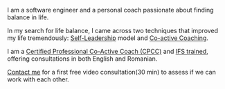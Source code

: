 

I am a software engineer and a personal coach passionate about finding balance in life. 

In my search for life balance, I came across two techniques that improved my life tremendously: 
[Self-Leadership](https://ifs-institute.com/) model and [Co-active Coaching](https://www.coactive.com/about/what-is-coactive).

I am a [Certified Professional Co-Active Coach (CPCC)](https://www.credly.com/badges/655d780c-f0ac-4ea2-a0b9-0a313a92ccbe/embedded)  and [IFS trained](https://ifs-institute.com/practitioners/all/91659), offering consultations in both English and Romanian.

[Contact me](./2023/03/24/contact.html) for a first free video consultation(30 min) to assess if we can work with each other.